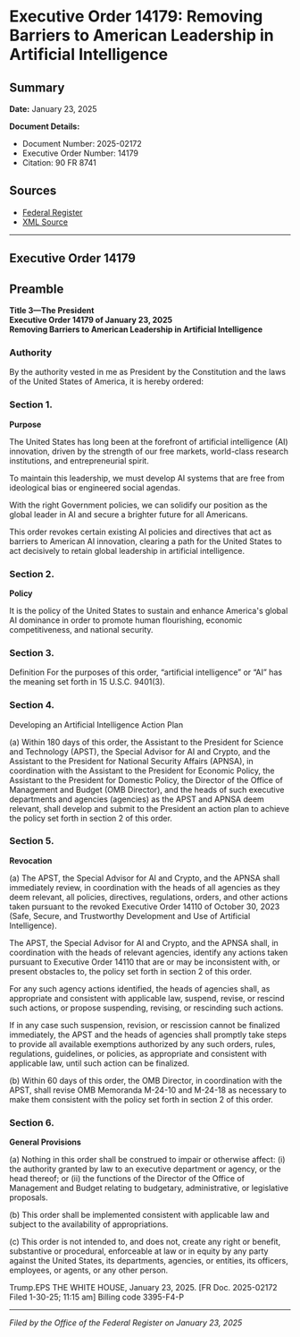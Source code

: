 # Executive Order 14179: Removing Barriers to American Leadership in Artificial Intelligence

## Summary

**Date:** January 23, 2025

**Document Details:**
- Document Number: 2025-02172
- Executive Order Number: 14179
- Citation: 90 FR 8741

## Sources
- [Federal Register](https://www.federalregister.gov/documents/2025/01/31/2025-02172/removing-barriers-to-american-leadership-in-artificial-intelligence)
- [XML Source](https://www.federalregister.gov/documents/full_text/xml/2025/01/31/2025-02172.xml)

---

## Executive Order 14179

## Preamble

**Title 3—The President**  
**Executive Order 14179 of January 23, 2025**  
**Removing Barriers to American Leadership in Artificial Intelligence**

### Authority

By the authority vested in me as President by the Constitution and the laws of the United States of America, it is hereby ordered:
### Section 1.

**Purpose**

The United States has long been at the forefront of artificial intelligence (AI) innovation, driven by the strength of our free markets, world-class research institutions, and entrepreneurial spirit.

To maintain this leadership, we must develop AI systems that are free from ideological bias or engineered social agendas.

With the right Government policies, we can solidify our position as the global leader in AI and secure a brighter future for all Americans.

This order revokes certain existing AI policies and directives that act as barriers to American AI innovation, clearing a path for the United States to act decisively to retain global leadership in artificial intelligence.
### Section 2.

**Policy**

It is the policy of the United States to sustain and enhance America's global AI dominance in order to promote human flourishing, economic competitiveness, and national security.
### Section 3.

Definition
For the purposes of this order, “artificial intelligence” or “AI” has the meaning set forth in 15 U.S.C. 9401(3).
### Section 4.

Developing an Artificial Intelligence Action Plan

(a) Within 180 days of this order, the Assistant to the President for Science and Technology (APST), the Special Advisor for AI and Crypto, and the Assistant to the President for National Security Affairs (APNSA), in coordination with the Assistant to the President for Economic Policy, the Assistant to the President for Domestic Policy, the Director of the Office of Management and Budget (OMB Director), and the heads of such executive departments and agencies (agencies) as the APST and APNSA deem relevant, shall develop and submit to the President an action plan to achieve the policy set forth in section 2 of this order.
### Section 5.

**Revocation**

(a) The APST, the Special Advisor for AI and Crypto, and the APNSA shall immediately review, in coordination with the heads of all agencies as they deem relevant, all policies, directives, regulations, orders, and other actions taken pursuant to the revoked Executive Order 14110 of October 30, 2023 (Safe, Secure, and Trustworthy Development and Use of Artificial Intelligence).

The APST, the Special Advisor for AI and Crypto, and the APNSA shall, in coordination with the heads of relevant agencies, identify any actions taken pursuant to Executive Order 14110 that are or may be inconsistent with, or present obstacles to, the policy set forth in section 2 of this order.

For any such agency actions identified, the heads of agencies shall, as appropriate and consistent with applicable law, suspend, revise, or rescind such actions, or propose suspending, revising, or rescinding such actions.

If in any case such suspension, revision, or rescission cannot be finalized immediately, the APST and the heads of agencies shall promptly take steps to provide all available exemptions authorized by any such orders, rules, regulations, guidelines, or policies, as appropriate and consistent with applicable law, until such action can be finalized.

(b) Within 60 days of this order, the OMB Director, in coordination with the APST, shall revise OMB Memoranda M-24-10 and M-24-18 as necessary 
to make them consistent with the policy set forth in section 2 of this order.
### Section 6.

**General Provisions**

(a) Nothing in this order shall be construed to impair or otherwise affect:
    (i) the authority granted by law to an executive department or agency, or the head thereof; or
    (ii) the functions of the Director of the Office of Management and Budget relating to budgetary, administrative, or legislative proposals.

(b) This order shall be implemented consistent with applicable law and subject to the availability of appropriations.

(c) This order is not intended to, and does not, create any right or benefit, substantive or procedural, enforceable at law or in equity by any party against the United States, its departments, agencies, or entities, its officers, employees, or agents, or any other person.

Trump.EPS
THE WHITE HOUSE,
January 23, 2025.
[FR Doc. 2025-02172
Filed 1-30-25; 11:15 am]
Billing code 3395-F4-P

---

*Filed by the Office of the Federal Register on January 23, 2025*
